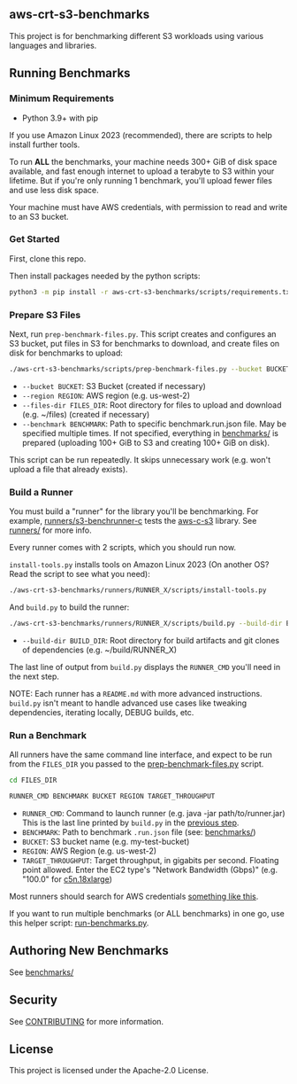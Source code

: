 ## aws-crt-s3-benchmarks

This project is for benchmarking different S3 workloads using various languages and libraries.

## Running Benchmarks

### Minimum Requirements

*   Python 3.9+ with pip

If you use Amazon Linux 2023 (recommended), there are scripts to help install further tools.

To run **ALL** the benchmarks, your machine needs 300+ GiB of disk space available,
and fast enough internet to upload a terabyte to S3 within your lifetime.
But if you're only running 1 benchmark, you'll upload fewer files and use less disk space.

Your machine must have AWS credentials, with permission to read and write to an S3 bucket.

### Get Started

First, clone this repo.

Then install packages needed by the python scripts:
```sh
python3 -m pip install -r aws-crt-s3-benchmarks/scripts/requirements.txt
```

### Prepare S3 Files

Next, run `prep-benchmark-files.py`. This script creates and configures
an S3 bucket, put files in S3 for benchmarks to download,
and create files on disk for benchmarks to upload:

```sh
./aws-crt-s3-benchmarks/scripts/prep-benchmark-files.py --bucket BUCKET --region REGION --files-dir FILES_DIR [--benchmark BENCHMARK]
```
*   `--bucket BUCKET`: S3 Bucket (created if necessary)
*   `--region REGION`: AWS region (e.g. us-west-2)
*   `--files-dir FILES_DIR`: Root directory for files to upload and download (e.g. ~/files) (created if necessary)
*   `--benchmark BENCHMARK`: Path to specific benchmark.run.json file.
        May be specified multiple times.
        If not specified, everything in [benchmarks/](benchmarks/) is prepared
        (uploading 100+ GiB to S3 and creating 100+ GiB on disk).

This script can be run repeatedly. It skips unnecessary work
(e.g. won't upload a file that already exists).

### Build a Runner

You must build a "runner" for the library you'll be benchmarking.
For example, [runners/s3-benchrunner-c](runners/s3-benchrunner-c/) tests the
[aws-c-s3](https://github.com/awslabs/aws-c-s3/) library.
See [runners/](runners/#readme) for more info.

Every runner comes with 2 scripts, which you should run now.

`install-tools.py` installs tools on Amazon Linux 2023
(On another OS? Read the script to see what you need):
```sh
./aws-crt-s3-benchmarks/runners/RUNNER_X/scripts/install-tools.py
```

And `build.py` to build the runner:
```sh
./aws-crt-s3-benchmarks/runners/RUNNER_X/scripts/build.py --build-dir BUILD_DIR
```
*   `--build-dir BUILD_DIR`: Root directory for build artifacts and git clones of dependencies
        (e.g. ~/build/RUNNER_X)

The last line of output from `build.py` displays the `RUNNER_CMD`
you'll need in the next step.

NOTE: Each runner has a `README.md` with more advanced instructions.
`build.py` isn't meant to handle advanced use cases like tweaking dependencies,
iterating locally, DEBUG builds, etc.

### Run a Benchmark

All runners have the same command line interface, and expect to be run from the
`FILES_DIR` you passed to the [prep-benchmark-files.py](#prepare-s3-files) script.

```sh
cd FILES_DIR

RUNNER_CMD BENCHMARK BUCKET REGION TARGET_THROUGHPUT
```

*   `RUNNER_CMD`: Command to launch runner (e.g. java -jar path/to/runner.jar)
        This is the last line printed by `build.py` in the [previous step](#build-a-runner).
*   `BENCHMARK`: Path to benchmark `.run.json` file (see: [benchmarks/](../benchmarks))
*   `BUCKET`: S3 bucket name (e.g. my-test-bucket)
*   `REGION`: AWS Region (e.g. us-west-2)
*   `TARGET_THROUGHPUT`: Target throughput, in gigabits per second.
        Floating point allowed. Enter the EC2 type's "Network Bandwidth (Gbps)"
        (e.g. "100.0" for [c5n.18xlarge](https://aws.amazon.com/ec2/instance-types/c5/))

Most runners should search for AWS credentials
[something like this](https://docs.aws.amazon.com/cli/latest/userguide/cli-chap-configure.html#configure-precedence).

If you want to run multiple benchmarks (or ALL benchmarks) in one go,
use this helper script: [run-benchmarks.py](scripts/run-benchmarks.py).

## Authoring New Benchmarks

See [benchmarks/](benchmarks/#readme)

## Security

See [CONTRIBUTING](CONTRIBUTING.md#security-issue-notifications) for more information.

## License

This project is licensed under the Apache-2.0 License.
